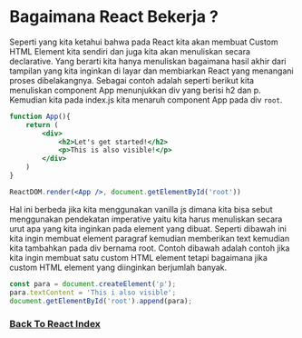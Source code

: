# Bagaimana React Bekerja ?

Seperti yang kita ketahui bahwa pada React kita akan membuat Custom HTML Element kita sendiri dan juga kita akan menuliskan secara declarative. Yang berarti kita hanya menuliskan bagaimana hasil akhir dari tampilan yang kita inginkan di layar dan membiarkan React yang menangani proses dibelakangnya. Sebagai contoh adalah seperti berikut kita menuliskan component App menunjukkan div yang berisi h2 dan p. Kemudian kita pada index.js kita menaruh component App pada div `root`.

```jsx
function App(){
    return (
        <div>
            <h2>Let's get started!</h2>
            <p>This is also visible!</p>
        </div>
    )
}

ReactDOM.render(<App />, document.getElementById('root'))
```

Hal ini berbeda jika kita menggunakan vanilla js dimana kita bisa sebut menggunakan pendekatan imperative yaitu kita harus menuliskan secara urut apa yang kita inginkan pada element yang dibuat. Seperti dibawah ini kita ingin membuat element paragraf kemudian memberikan text kemudian kita tambahkan pada div bernama root. Contoh dibawah adalah contoh jika kita ingin membuat satu custom HTML element tetapi bagaimana jika custom HTML element yang diinginkan berjumlah banyak.

```js
const para = document.createElement('p');
para.textContent = 'This i also visible';
document.getElementById('root').append(para);
```

### [Back To React Index](../../README.md)
